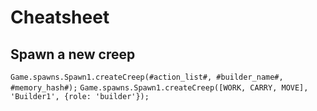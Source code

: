 # Cheatsheet
## Spawn a new creep
```Game.spawns.Spawn1.createCreep(#action_list#, #builder_name#, #memory_hash#);```
```Game.spawns.Spawn1.createCreep([WORK, CARRY, MOVE], 'Builder1', {role: 'builder'});```